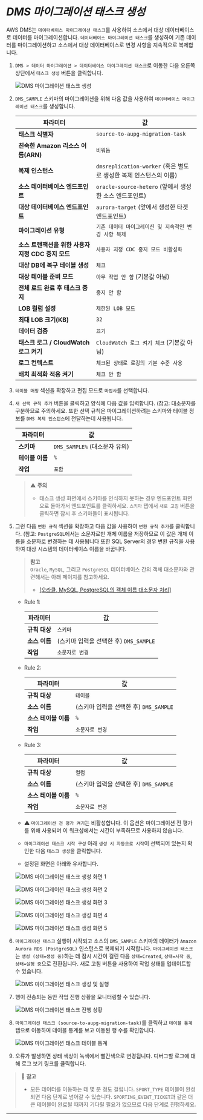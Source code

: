 # ***DMS 마이그레이션 태스크 생성***

AWS DMS는 ```데이터베이스 마이그레이션 태스크```를 사용하여 소스에서 대상 데이터베이스로 데이터를 마이그레이션합니다. ```데이터베이스 마이그레이션 태스크```를 생성하여 기존 데이터를 마이그레이션하고 소스에서 대상 데이터베이스로 변경 사항을 지속적으로 복제합니다.

1. ```DMS > 데이터 마이그레이션 > 데이터베이스 마이그레이션 태스크```로 이동한 다음 오른쪽 상단에서 ```태스크 생성``` 버튼을 클릭합니다.

    ![DMS 마이그레이션 태스크 생성](../../images/create-dms-migration-task.png)

2. ```DMS_SAMPLE``` 스키마의 마이그레이션을 위해 다음 값을 사용하여 ```데이터베이스 마이그레이션 태스크```를 생성합니다.

   | **파라미터**                         | **값**                                                |
   |----------------------------------|------------------------------------------------------|
   | **태스크 식별자**                      | ```source-to-aupg-migration-task```                  |
   | **친숙한 Amazon 리소스 이름(ARN)**       | ```비워둠```                                            |
   | **복제 인스턴스**                      | ```dmsreplication-worker``` (혹은 별도로 생성한 복제 인스턴스의 이름) |
   | **소스 데이터베이스 엔드포인트**              | ```oracle-source-hetero``` (앞에서 생성한 소스 엔드포인트)        |
   | **대상 데이터베이스 엔드포인트**              | ```aurora-target``` (앞에서 생성한 타겟 엔드포인트)                            |
   | **마이그레이션 유형**                    | ```기존 데이터 마이그레이션 및 지속적인 변경 사항 복제```                  |
   | **소스 트랜잭션을 위한 사용자 지정 CDC 중지 모드** | ```사용자 지정 CDC 중지 모드 비활성화```                          |
   | **대상 DB에 복구 테이블 생성**             | ```체크```                                             |
   | **대상 테이블 준비 모드**                 | ```아무 작업 안 함``` (기본값 아님)                             |
   | **전체 로드 완료 후 태스크 중지**            | ```중지 안 함```                                         |
   | **LOB 컬럼 설정**                    | ```제한된 LOB 모드```                                     |
   | **최대 LOB 크기(KB)**                | ```32```                                             |
   | **데이터 검증**                       | ```끄기```                                             |
   | **태스크 로그 / CloudWatch 로그 켜기**    | ```CloudWatch 로그 켜기 체크``` (기본값 아님)                   |
   | **로그 컨텍스트**                      | ```체크된 상태로 로깅의 기본 수준 사용```                           |
   | **배치 최적화 적용 켜기**                 | ```체크 안 함```                                         |

3. ```테이블 매핑``` 섹션을 확장하고 편집 모드로 ```마법사```를 선택합니다.

4. ```새 선택 규칙 추가``` 버튼을 클릭하고 양식에 다음 값을 입력합니다. (참고: 대소문자를 구분하므로 주의하세요. 또한 선택 규칙은 마이그레이션하려는 스키마와 테이블 정보를 ```DMS 복제 인스턴스```에 전달하는데 사용됩니다. 

   | **파라미터**   | **값**                       |
    |------------|-----------------------------|
    | **스키마**    | ```DMS_SAMPLE%``` (대소문자 유의) |
    | **테이블 이름** | ```%```                     |
    | **작업**     | ```포함```                    |

   > ⚠️ **주의**<br>
   > * 태스크 생성 화면에서 스키마를 인식하지 못하는 경우 엔드포인트 화면으로 돌아가서 엔드포인트를 클릭하세요. ```스키마``` 탭에서 ```새로 고침``` 버튼을 클릭하면 잠시 후 스키마들이 표시됩니다.

5. 그런 다음 ```변환 규칙``` 섹션을 확장하고 다음 값을 사용하여 ```변환 규칙 추가```를 클릭합니다. (참고: ```PostgreSQL```에서는 소문자로만 개체 이름을 저장하므로 이 값은 개체 이름을 소문자로 변경하는 데 사용됩니다 또한 SQL Server의 경우 변환 규칙을 사용하여 대상 시스템의 데이터베이스 이름을 바꿉니다.

   > **참고**<br>
   > `Oracle`, `MySQL`, 그리고 `PostgreSQL` 데이터베이스 간의 객체 대소문자와 관련해서는 아래 페이지를 참고하세요.
   > * [[오라클, MySQL, PostgreSQL의 객체 이름 대소문자 처리]](../migrate-application-database/Case-Sensitivity-for-Oracle-PostgreSQL-MySQL.md)
   
   * Rule 1:

     | **파라미터**   | **값**                       |
     |------------|-----------------------------|
     | **규칙 대상**     | ```스키마```               |
     | **소스 이름**     | (스키마 입력을 선택한 후) ```DMS_SAMPLE```               |
     | **작업**     | ```소문자로 변경```               |

   * Rule 2:

     | **파라미터**      | **값**                            |
       |---------------|----------------------------------|
     | **규칙 대상**     | ```테이블```                        |
     | **소스 이름**     | (스키마 입력을 선택한 후) ```DMS_SAMPLE``` |
     | **소스 테이블 이름** | ```%```                          |
     | **작업**        | ```소문자로 변경```                    |

   * Rule 3:

     | **파라미터**      | **값**                            |
     |---------------|----------------------------------|
     | **규칙 대상**     | ```컬럼```                         |
     | **소스 이름**     | (스키마 입력을 선택한 후) ```DMS_SAMPLE``` |
     | **소스 테이블 이름** | ```%```                          |
     | **작업**        | ```소문자로 변경```                    |

   * ⚠️ ```마이그레이션 전 평가 켜기```는 비활성합니다. 이 옵션은 마이그레이션 전 평가를 위해 사용되며 이 워크샵에서는 시간이 부족하므로 사용하지 않습니다.

   * ```마이그레이션 태스크 시작 구성``` 아래 ```생성 시 자동으로 시작```이 선택되어 있는지 확인한 다음 ```태스크 생성```을 클릭합니다.

   * 설정된 화면은 아래와 유사합니다.
   
    ![DMS 마이그레이션 태스크 생성 화면 1](../../images/creat-dms-migration-task-parameters-1.png)
    
    ![DMS 마이그레이션 태스크 생성 화면 2](../../images/creat-dms-migration-task-parameters-2.png)
    
    ![DMS 마이그레이션 태스크 생성 화면 3](../../images/creat-dms-migration-task-parameters-3.png)
    
    ![DMS 마이그레이션 태스크 생성 화면 4](../../images/creat-dms-migration-task-parameters-4.png)
    
    ![DMS 마이그레이션 태스크 생성 화면 5](../../images/creat-dms-migration-task-parameters-5.png)

6. ```마이그레이션 태스크``` 실행이 시작되고 소스의 ```DMS_SAMPLE``` 스키마의 데이터가 ```Amazon Aurora RDS (PostgreSQL)``` 인스턴스로 복제되기 시작합니다. ```마이그레이션 태스크```는 ```생성 (상태=생성 중)```하는 데 잠시 시간이 걸린 다음 ```상태=Created```, ```상태=시작 중```, ```상태=실행 중```으로 전환됩니다. 새로 고침 버튼을 사용하여 작업 상태를 업데이트할 수 있습니다.

    ![DMS 마이그레이션 태스크 생성 및 실행](../../images/dms-migration-task-created-and-running.png)

7. 행이 전송되는 동안 작업 진행 상황을 모니터링할 수 있습니다.

    ![DMS 마이그레이션 태스크 진행 상황](../../images/dms-migration-task-progress.png)

8. ```마이그레이션 태스크 (source-to-aupg-migration-task)```를 클릭하고 ```테이블 통계``` 탭으로 이동하여 테이블 통계를 보고 이동된 행 수를 확인합니다.

    ![DMS 마이그레이션 태스크 테이블 통계](../../images/dms-migration-task-table-stats.png)

9. 오류가 발생하면 상태 색상이 녹색에서 빨간색으로 변경됩니다. 디버그할 로그에 대해 로그 보기 링크를 클릭합니다.    

> 📕 **참고**<br>
> * 모든 데이터를 이동하는 데 몇 분 정도 걸립니다. ```SPORT_TYPE``` 테이블이 완성되면 다음 단계로 넘어갈 수 있습니다. ```SPORTING_EVENT_TICKET```과 같은 더 큰 테이블이 완료될 때까지 기다릴 필요가 없으므로 다음 단계로 진행하세요.

---
